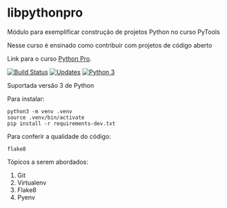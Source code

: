 # libpythonpro
 Módulo para exemplificar construção de projetos Python no curso PyTools

Nesse curso é ensinado como contribuir com projetos de código aberto

Link para o curso [Python Pro](https://www.python.pro.br).

[![Build Status](https://travis-ci.com/AJOliveiraRN/libpythonpro.svg?branch=master)](https://travis-ci.com/AJOliveiraRN/libpythonpro)
[![Updates](https://pyup.io/repos/github/AJOliveiraRN/libpythonpro/shield.svg)](https://pyup.io/repos/github/AJOliveiraRN/libpythonpro/)
[![Python 3](https://pyup.io/repos/github/AJOliveiraRN/libpythonpro/python-3-shield.svg)](https://pyup.io/repos/github/AJOliveiraRN/libpythonpro/)

Suportada versão 3 de Python

Para instalar:

```console
python3 -m venv .venv
source .venv/bin/activate
pip install -r requirements-dev.txt
```

Para conferir a qualidade do código:

```console
flake8
```

Tópicos a serem abordados:
1. Git
2. Virtualenv
3. Flake8
4. Pyenv
